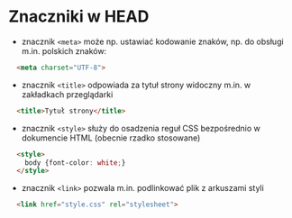 # Znaczniki w HEAD

- znacznik `<meta>` może np. ustawiać kodowanie znaków, np. do obsługi m.in. polskich znaków:
```html
  <meta charset="UTF-8">
```
- znacznik `<title>` odpowiada za tytuł strony widoczny m.in. w zakładkach przeglądarki
```html
  <title>Tytuł strony</title>
```
- znacznik `<style>` służy do osadzenia reguł CSS bezpośrednio w dokumencie HTML (obecnie rzadko stosowane)
```html
  <style>
    body {font-color: white;}
  </style>
```
- znacznik `<link>` pozwala m.in. podlinkować plik z arkuszami styli
```html
  <link href="style.css" rel="stylesheet">
```
